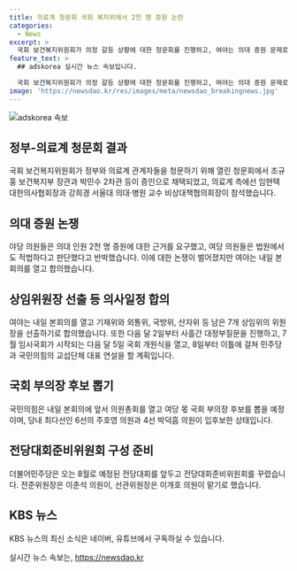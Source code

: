 ```yaml
---
title: 의료계 청문회 국회 복지위에서 2천 명 증원 논란
categories:
  - News
excerpt: >
  국회 보건복지위원회가 의정 갈등 상황에 대한 청문회를 진행하고, 여야는 의대 증원 문제로 공방을 벌였습니다. 정부, 의료계 관계자들과의 청문회에 처음으로 여야 의원들이 모두 참여했고, 의대 증원과 관련한 논쟁이 벌어졌습니다. 또한 여야는 다음 달의 국회 의사일정에 대해 합의했으며, 국민의힘과 더불어민주당은 후보 뽑기 등 당 내 사안도 처리 중입니다.
feature_text: >
  ## adskorea 실시간 뉴스 속보입니다.

  국회 보건복지위원회가 의정 갈등 상황에 대한 청문회를 진행하고, 여야는 의대 증원 문제로 공방을 벌였습니다. 정부, 의료계 관계자들과의 청문회에 처음으로 여야 의원들이 모두 참여했고, 의대 증원과 관련한 논쟁이 벌어졌습니다. 또한 여야는 다음 달의 국회 의사일정에 대해 합의했으며, 국민의힘과 더불어민주당은 후보 뽑기 등 당 내 사안도 처리 중입니다.
image: 'https://newsdao.kr/res/images/meta/newsdao_breakingnews.jpg'
---
```


<p><img src="https://newsdao.kr/res/images/meta/newsdao_breakingnews.jpg" alt="adskorea 속보" /></p>

<h2 data-ke-size="size26">정부-의료계 청문회 결과</h2>

<p data-ke-size="size16">국회 보건복지위원회가 정부와 의료계 관계자들을 청문하기 위해 열린 청문회에서 조규홍 보건복지부 장관과 박민수 2차관 등이 증인으로 채택되었고, 의료계 측에선 임현택 대한의사협회장과 강희경 서울대 의대·병원 교수 비상대책협의회장이 참석했습니다.</p>

<h2 data-ke-size="size26">의대 증원 논쟁</h2>

<p data-ke-size="size16">야당 의원들은 의대 인원 2천 명 증원에 대한 근거를 요구했고, 여당 의원들은 법원에서도 적법하다고 판단했다고 반박했습니다. 이에 대한 논쟁이 벌어졌지만 여야는 내일 본회의를 열고 합의했습니다.</p>

<h2 data-ke-size="size26">상임위원장 선출 등 의사일정 합의</h2>

<p data-ke-size="size16">여야는 내일 본회의를 열고 기재위와 외통위, 국방위, 산자위 등 남은 7개 상임위의 위원장을 선출하기로 합의했습니다. 또한 다음 달 2일부터 사흘간 대정부질문을 진행하고, 7월 임시국회가 시작되는 다음 달 5일 국회 개원식을 열고, 8일부터 이틀에 걸쳐 민주당과 국민의힘의 교섭단체 대표 연설을 할 계획입니다.</p>

<h2 data-ke-size="size26">국회 부의장 후보 뽑기</h2>

<p data-ke-size="size16">국민의힘은 내일 본회의에 앞서 의원총회를 열고 여당 몫 국회 부의장 후보를 뽑을 예정이며, 당내 최다선인 6선의 주호영 의원과 4선 박덕흠 의원이 입후보한 상태입니다.</p>

<h2 data-ke-size="size26">전당대회준비위원회 구성 준비</h2>

<p data-ke-size="size16">더불어민주당은 오는 8월로 예정된 전당대회를 앞두고 전당대회준비위원회를 꾸렸습니다. 전준위원장은 이춘석 의원이, 선관위원장은 이개호 의원이 맡기로 했습니다.</p>

<h2 data-ke-size="size26">KBS 뉴스</h2>

<p data-ke-size="size16">KBS 뉴스의 최신 소식은 네이버, 유튜브에서 구독하실 수 있습니다.</p>
실시간 뉴스 속보는, <a href="https://newsdao.kr" rel="dofollow">https://newsdao.kr</a>


